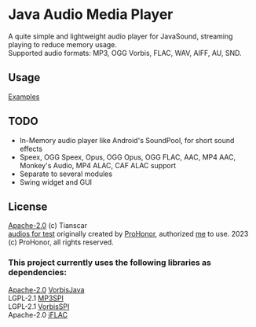 # Java Audio Media Player
A quite simple and lightweight audio player for JavaSound, streaming playing to reduce memory usage.  
Supported audio formats: MP3, OGG Vorbis, FLAC, WAV, AIFF, AU, SND.

## Usage
[Examples](/src/test/java/com/tianscar/jamplayer/test/)

## TODO
- In-Memory audio player like Android's SoundPool, for short sound effects
- Speex, OGG Speex, Opus, OGG Opus, OGG FLAC, AAC, MP4 AAC, Monkey's Audio, MP4 ALAC, CAF ALAC support
- Separate to several modules
- Swing widget and GUI

## License
[Apache-2.0](/LICENSE) (c) Tianscar  
[audios for test](/src/test/resources) originally created by [ProHonor](https://github.com/Aislandz), authorized [me](https://github.com/Tianscar) to use. 2023 (c) ProHonor, all rights reserved.

### This project currently uses the following libraries as dependencies:
[Apache-2.0](https://github.com/Gagravarr/VorbisJava/blob/master/LICENSE.txt) [VorbisJava](https://github.com/Gagravarr/VorbisJava)  
LGPL-2.1 [MP3SPI](https://mvnrepository.com/artifact/com.googlecode.soundlibs/mp3spi/1.9.5.4)  
LGPL-2.1 [VorbisSPI](https://mvnrepository.com/artifact/com.googlecode.soundlibs/vorbisspi/1.0.3.3)  
Apache-2.0 [jFLAC](https://jflac.sourceforge.net)